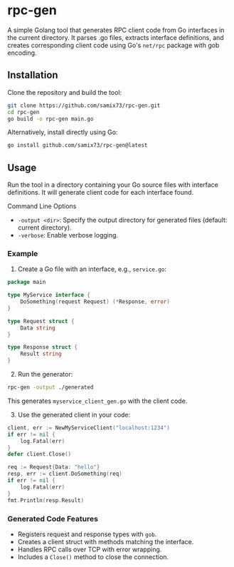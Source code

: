 # rpc-gen

A simple Golang tool that generates RPC client code from Go interfaces in the current directory. It parses .go files, extracts interface definitions, and creates corresponding client code using Go's `net/rpc` package with gob encoding.

## Installation

Clone the repository and build the tool:

```bash
git clone https://github.com/samix73/rpc-gen.git
cd rpc-gen
go build -o rpc-gen main.go
```

Alternatively, install directly using Go:

```bash
go install github.com/samix73/rpc-gen@latest
```

## Usage

Run the tool in a directory containing your Go source files with interface definitions. It will generate client code for each interface found.

Command Line Options

- `-output <dir>`: Specify the output directory for generated files (default: current directory).
- `-verbose`: Enable verbose logging.

### Example

1. Create a Go file with an interface, e.g., `service.go`:

```go
package main

type MyService interface {
    DoSomething(request Request) (*Response, error)
}

type Request struct {
    Data string
}

type Response struct {
    Result string
}
```

2. Run the generator:

```bash
rpc-gen -output ./generated
```

This generates `myservice_client_gen.go` with the client code.

3. Use the generated client in your code:

```go
client, err := NewMyServiceClient("localhost:1234")
if err != nil {
    log.Fatal(err)
}
defer client.Close()

req := Request{Data: "hello"}
resp, err := client.DoSomething(req)
if err != nil {
    log.Fatal(err)
}
fmt.Println(resp.Result)
```

### Generated Code Features
- Registers request and response types with `gob`.
- Creates a client struct with methods matching the interface.
- Handles RPC calls over TCP with error wrapping.
- Includes a `Close()` method to close the connection.

